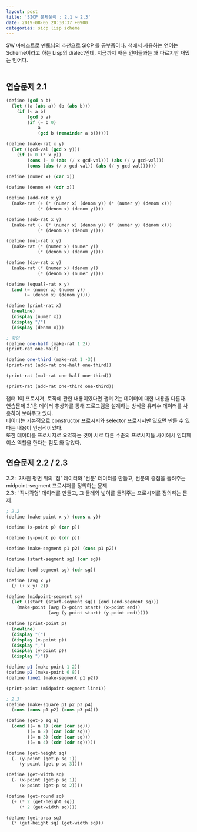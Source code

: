 ```yaml
---
layout: post
title: 'SICP 문제풀이 : 2.1 ~ 2.3'
date: 2019-08-05 20:30:37 +0900
categories: sicp lisp scheme
---
```


SW 마에스트로 멘토님의 추천으로 SICP 를 공부중이다. 책에서 사용하는 언어는 Scheme이라고 하는 Lisp의 dialect인데, 지금까지 배운 언어들과는 꽤 다르지만 재밌는 언어다. <br>
<br>

## 연습문제 2.1

```scheme
(define (gcd a b)
  (let ((a (abs a)) (b (abs b)))
    (if (< a b)
        (gcd b a)
        (if (= b 0)
            a
            (gcd b (remainder a b))))))

(define (make-rat x y)
  (let ((gcd-val (gcd x y)))
    (if (> 0 (* x y))
        (cons (- 0 (abs (/ x gcd-val))) (abs (/ y gcd-val)))
        (cons (abs (/ x gcd-val)) (abs (/ y gcd-val))))))
        
(define (numer x) (car x))

(define (denom x) (cdr x))

(define (add-rat x y)
  (make-rat (+ (* (numer x) (denom y)) (* (numer y) (denom x)))
            (* (denom x) (denom y))))

(define (sub-rat x y)
  (make-rat (- (* (numer x) (denom y)) (* (numer y) (denom x)))
            (* (denom x) (denom y))))

(define (mul-rat x y)
  (make-rat (* (numer x) (numer y))
            (* (denom x) (denom y))))

(define (div-rat x y)
  (make-rat (* (numer x) (denom y))
            (* (denom x) (numer y))))

(define (equal?-rat x y)
  (and (= (numer x) (numer y))
       (= (denom x) (denom y))))

(define (print-rat x)
  (newline)
  (display (numer x))
  (display "/")
  (display (denom x)))

; 확인
(define one-half (make-rat 1 2))
(print-rat one-half)

(define one-third (make-rat 1 -3))
(print-rat (add-rat one-half one-third))

(print-rat (mul-rat one-half one-third))

(print-rat (add-rat one-third one-third))
```

챕터 1이 프로시저, 로직에 관한 내용이였다면 챕터 2는 데이터에 대한 내용을 다룬다.<br>
연습문제 2.1은 데이터 추상화를 통해 프로그램을 설계하는 방식을 유리수 데이터를 사용하여 보여주고 있다.<br>
데이터는 기본적으로 constructor 프로시저와 selector 프로시저만 있으면 만들 수 있다는 내용이 인상적이었다.<br>
또한 데이터를 프로시저로 요약하는 것이 서로 다른 수준의 프로시저들 사이에서 인터페이스 역할을 한다는 점도 와 닿았다.

## 연습문제 2.2 / 2.3

2.2 : 2차원 평면 위의 '점' 데이터와 '선분' 데이터를 만들고, 선분의 중점을 돌려주는 midpoint-segment 프로시저를 정의하는 문제.<br>
2.3 : '직사각형' 데이터를 만들고, 그 둘레와 넓이를 돌려주는 프로시저를 정의하는 문제.

```scheme
; 2.2
(define (make-point x y) (cons x y))

(define (x-point p) (car p))

(define (y-point p) (cdr p))

(define (make-segment p1 p2) (cons p1 p2))

(define (start-segment sg) (car sg))

(define (end-segment sg) (cdr sg))

(define (avg x y) 
  (/ (+ x y) 2))

(define (midpoint-segment sg)
  (let ((start (start-segment sg)) (end (end-segment sg)))
    (make-point (avg (x-point start) (x-point end))
                (avg (y-point start) (y-point end)))))

(define (print-point p)
  (newline)
  (display "(")
  (display (x-point p))
  (display ",")
  (display (y-point p))
  (display ")"))

(define p1 (make-point 1 2))
(define p2 (make-point 6 8))
(define line1 (make-segment p1 p2))

(print-point (midpoint-segment line1))

; 2.3
(define (make-square p1 p2 p3 p4)
  (cons (cons p1 p2) (cons p3 p4)))

(define (get-p sq n)
  (cond ((= n 1) (car (car sq)))
        ((= n 2) (car (cdr sq)))
        ((= n 3) (cdr (car sq)))
        ((= n 4) (cdr (cdr sq)))))

(define (get-height sq)
  (- (y-point (get-p sq 1))
     (y-point (get-p sq 3))))

(define (get-width sq)
  (- (x-point (get-p sq 1))
     (x-point (get-p sq 2))))

(define (get-round sq)
  (+ (* 2 (get-height sq))
     (* 2 (get-width sq))))

(define (get-area sq)
  (* (get-height sq) (get-width sq)))
```

